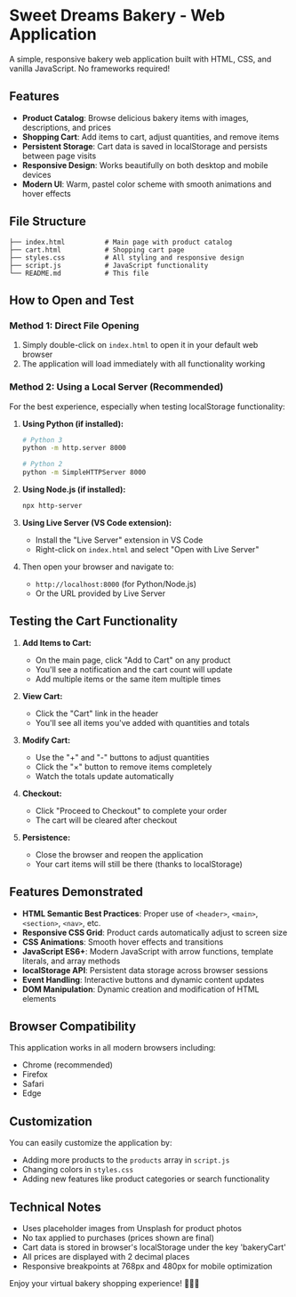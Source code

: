 # Sweet Dreams Bakery - Web Application

A simple, responsive bakery web application built with HTML, CSS, and vanilla JavaScript. No frameworks required!

## Features

- **Product Catalog**: Browse delicious bakery items with images, descriptions, and prices
- **Shopping Cart**: Add items to cart, adjust quantities, and remove items
- **Persistent Storage**: Cart data is saved in localStorage and persists between page visits
- **Responsive Design**: Works beautifully on both desktop and mobile devices
- **Modern UI**: Warm, pastel color scheme with smooth animations and hover effects

## File Structure

```
├── index.html          # Main page with product catalog
├── cart.html           # Shopping cart page
├── styles.css          # All styling and responsive design
├── script.js           # JavaScript functionality
└── README.md           # This file
```

## How to Open and Test

### Method 1: Direct File Opening
1. Simply double-click on `index.html` to open it in your default web browser
2. The application will load immediately with all functionality working

### Method 2: Using a Local Server (Recommended)
For the best experience, especially when testing localStorage functionality:

1. **Using Python (if installed):**
   ```bash
   # Python 3
   python -m http.server 8000
   
   # Python 2
   python -m SimpleHTTPServer 8000
   ```

2. **Using Node.js (if installed):**
   ```bash
   npx http-server
   ```

3. **Using Live Server (VS Code extension):**
   - Install the "Live Server" extension in VS Code
   - Right-click on `index.html` and select "Open with Live Server"

4. Then open your browser and navigate to:
   - `http://localhost:8000` (for Python/Node.js)
   - Or the URL provided by Live Server

## Testing the Cart Functionality

1. **Add Items to Cart:**
   - On the main page, click "Add to Cart" on any product
   - You'll see a notification and the cart count will update
   - Add multiple items or the same item multiple times

2. **View Cart:**
   - Click the "Cart" link in the header
   - You'll see all items you've added with quantities and totals

3. **Modify Cart:**
   - Use the "+" and "-" buttons to adjust quantities
   - Click the "×" button to remove items completely
   - Watch the totals update automatically

4. **Checkout:**
   - Click "Proceed to Checkout" to complete your order
   - The cart will be cleared after checkout

5. **Persistence:**
   - Close the browser and reopen the application
   - Your cart items will still be there (thanks to localStorage)

## Features Demonstrated

- **HTML Semantic Best Practices**: Proper use of `<header>`, `<main>`, `<section>`, `<nav>`, etc.
- **Responsive CSS Grid**: Product cards automatically adjust to screen size
- **CSS Animations**: Smooth hover effects and transitions
- **JavaScript ES6+**: Modern JavaScript with arrow functions, template literals, and array methods
- **localStorage API**: Persistent data storage across browser sessions
- **Event Handling**: Interactive buttons and dynamic content updates
- **DOM Manipulation**: Dynamic creation and modification of HTML elements

## Browser Compatibility

This application works in all modern browsers including:
- Chrome (recommended)
- Firefox
- Safari
- Edge

## Customization

You can easily customize the application by:
- Adding more products to the `products` array in `script.js`
- Changing colors in `styles.css`
- Adding new features like product categories or search functionality

## Technical Notes

- Uses placeholder images from Unsplash for product photos
- No tax applied to purchases (prices shown are final)
- Cart data is stored in browser's localStorage under the key 'bakeryCart'
- All prices are displayed with 2 decimal places
- Responsive breakpoints at 768px and 480px for mobile optimization

Enjoy your virtual bakery shopping experience! 🍰🥖🧁
